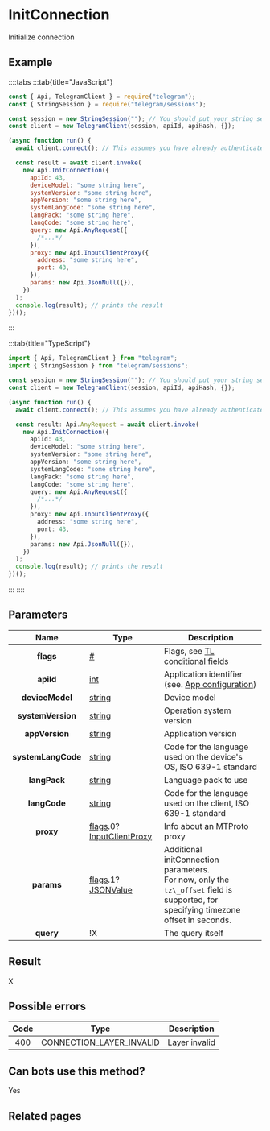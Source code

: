 # InitConnection

Initialize connection

## Example

::::tabs
:::tab{title="JavaScript"}

```js
const { Api, TelegramClient } = require("telegram");
const { StringSession } = require("telegram/sessions");

const session = new StringSession(""); // You should put your string session here
const client = new TelegramClient(session, apiId, apiHash, {});

(async function run() {
  await client.connect(); // This assumes you have already authenticated with .start()

  const result = await client.invoke(
    new Api.InitConnection({
      apiId: 43,
      deviceModel: "some string here",
      systemVersion: "some string here",
      appVersion: "some string here",
      systemLangCode: "some string here",
      langPack: "some string here",
      langCode: "some string here",
      query: new Api.AnyRequest({
        /*...*/
      }),
      proxy: new Api.InputClientProxy({
        address: "some string here",
        port: 43,
      }),
      params: new Api.JsonNull({}),
    })
  );
  console.log(result); // prints the result
})();
```

:::

:::tab{title="TypeScript"}

```ts
import { Api, TelegramClient } from "telegram";
import { StringSession } from "telegram/sessions";

const session = new StringSession(""); // You should put your string session here
const client = new TelegramClient(session, apiId, apiHash, {});

(async function run() {
  await client.connect(); // This assumes you have already authenticated with .start()

  const result: Api.AnyRequest = await client.invoke(
    new Api.InitConnection({
      apiId: 43,
      deviceModel: "some string here",
      systemVersion: "some string here",
      appVersion: "some string here",
      systemLangCode: "some string here",
      langPack: "some string here",
      langCode: "some string here",
      query: new Api.AnyRequest({
        /*...*/
      }),
      proxy: new Api.InputClientProxy({
        address: "some string here",
        port: 43,
      }),
      params: new Api.JsonNull({}),
    })
  );
  console.log(result); // prints the result
})();
```

:::
::::

## Parameters

|        Name        | Type                                                                                                                                               | Description                                                                                                                             |
| :----------------: | -------------------------------------------------------------------------------------------------------------------------------------------------- | --------------------------------------------------------------------------------------------------------------------------------------- |
|     **flags**      | [#](https://core.telegram.org/type/%23)                                                                                                            | Flags, see [TL conditional fields](https://core.telegram.org/mtproto/TL-combinators#conditional-fields)                                 |
|     **apiId**      | [int](https://core.telegram.org/type/int)                                                                                                          | Application identifier (see. [App configuration](https://core.telegram.org/myapp))                                                      |
|  **deviceModel**   | [string](https://core.telegram.org/type/string)                                                                                                    | Device model                                                                                                                            |
| **systemVersion**  | [string](https://core.telegram.org/type/string)                                                                                                    | Operation system version                                                                                                                |
|   **appVersion**   | [string](https://core.telegram.org/type/string)                                                                                                    | Application version                                                                                                                     |
| **systemLangCode** | [string](https://core.telegram.org/type/string)                                                                                                    | Code for the language used on the device's OS, ISO 639-1 standard                                                                       |
|    **langPack**    | [string](https://core.telegram.org/type/string)                                                                                                    | Language pack to use                                                                                                                    |
|    **langCode**    | [string](https://core.telegram.org/type/string)                                                                                                    | Code for the language used on the client, ISO 639-1 standard                                                                            |
|     **proxy**      | [flags](https://core.telegram.org/mtproto/TL-combinators#conditional-fields).0?[InputClientProxy](https://core.telegram.org/type/InputClientProxy) | Info about an MTProto proxy                                                                                                             |
|     **params**     | [flags](https://core.telegram.org/mtproto/TL-combinators#conditional-fields).1?[JSONValue](https://core.telegram.org/type/JSONValue)               | Additional initConnection parameters. <br>For now, only the `tz\_offset` field is supported, for specifying timezone offset in seconds. |
|     **query**      | !X                                                                                                                                                 | The query itself                                                                                                                        |

## Result

X

## Possible errors

| Code | Type                     | Description   |
| :--: | ------------------------ | ------------- |
| 400  | CONNECTION_LAYER_INVALID | Layer invalid |

## Can bots use this method?

Yes

## Related pages
